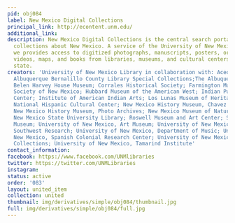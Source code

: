 ```yaml
---
pid: obj084
label: New Mexico Digital Collections
principal_link: http://econtent.unm.edu/
additional_link: 
description: New Mexico Digital Collections is the central search portal for digital
  collections about New Mexico. A service of the University of New Mexico Libraries,
  we provides access to digitized photographs, manuscripts, posters, oral histories,
  videos, maps, and books from libraries, museums, and cultural centers across the
  state.
creators: 'University of New Mexico Library in collaboration with: Acequia Madre House,
  Albuquerque Bernalillo County Library Special Collections;The Albuquerque Museum;
  Belen Harvey House Museum; Corrales Historical Society; Farmington Museum; Historical
  Society of New Mexico; Hubbard Museum of the American West; Indian Pueblo Cultural
  Center; Institute of American Indian Arts; Los Lunas Museum of Heritage and Arts;
  National Hispanic Cultural Center; New Mexico History Museum, Chavez History Library;
  New Mexico History Museum, Photo Archives; New Mexico Museum of Natural History;
  New Mexico State University Library; Roswell Museum and Art Center; Silver City
  Museum; University of New Mexico, Art Museum; University of New Mexico, Center for
  Southwest Research; University of New Mexico, Department of Music; University of
  New Mexico, Spanish Colonial Research Center; University of New Mexico, Health Historical
  Collections; University of New Mexico, Tamarind Institute'
contact_information: 
facebook: https://www.facebook.com/UNMlibraries
twitter: https://twitter.com/UNMLibraries
instagram: 
status: active
order: '083'
layout: united_item
collection: united
thumbnail: img/derivatives/simple/obj084/thumbnail.jpg
full: img/derivatives/simple/obj084/full.jpg
---
```


